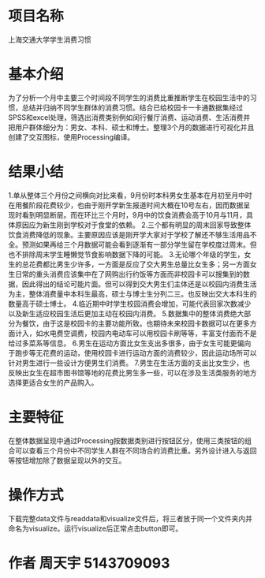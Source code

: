 # 项目名称
上海交通大学学生消费习惯

# 基本介绍
为了分析一个月中主要三个时间段不同学生的消费比重推断学生在校园生活中的习惯，总结并归纳不同学生群体的消费习惯。结合已给校园卡一卡通数据集经过SPSS和excel处理，筛选出消费类别例如闵行餐厅消费、运动消费、生活消费并把用户群体细分为：男女、本科、硕士和博士。整理3个月的数据进行可视化并且创建了交互图标，使用Processing编译。

# 结果小结
1.单从整体三个月份之间横向对比来看，9月份时本科男女生基本在月初至月中时在用餐阶段花费较少，也由于刚开学新生报道时间大概在10号左右，因而数据呈现时看到明显断层。而在环比三个月时，9月中的饮食消费会高于10月与11月，具体原因应为新生刚到学校对于食堂的依赖。
2.三个都有明显的周末回家导致整体饮食消费降低的现象。主要原因应该是刚开学大家对于学校了解还不够生活用品不全。预测如果再给三个月数据可能会看到逐渐有一部分学生留在学校度过周末。但也不排除周末学生睡懒觉节食影响数据下降的可能。
3.无论哪个年级的学生，女生的总花费都比男生少许多，一方面是反应了交大男生总量比女生多；另一方面女生日常的重头消费应该集中在了网购出行约饭等方面而非校园卡可以搜集到的数据，因此得出的结论可能片面。但可以得到交大男生们主体还是以校园内消费生活为主，整体消费量中本科生最高，硕士与博士生分列二三。也反映出交大本科生的数量高于硕士博士。
4.临近期中时学生校园消费会增加，可能代表回家次数减少以及新生适应校园生活后更加主动在校园内消费。
5.数据集中的整体消费绝大部分为餐饮，由于这是校园卡的主要功能所致。也期待未来校园卡数据可以在更多方面计入，如水电费空调费，校园内电动车可以用校园卡刷等等，丰富支付面而不是给过多菜系等信息。
6.男生在运动方面比女生支出多很多，由于女生可能更偏向于跑步等无花费的运动，使用校园卡进行运动方面的消费较少，因此运动场所可以针对男生进行一些设计方便男生们消费。
7.男生在生活方面的支出比女生少，也反映出女生在超市图书馆等地的花费比男生多一些，可以在涉及生活类服务的地方选择更适合女生的产品购入。



# 主要特征
在整体数据呈现中通过Processing按数据类别进行按钮区分，使用三类按钮的组合可以查看三个月份中不同学生人群在不同场合的消费比重。另外设计进入与返回等按钮增加除了数据呈现以外的交互。

# 操作方式
下载完整data文件与readdata和visualize文件后，将三者放于同一个文件夹内并命名为visualize。运行visualize后正常点击button即可。

# 作者 周天宇 5143709093
